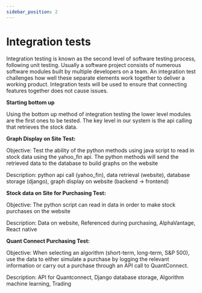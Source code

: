 ```yaml
---
sidebar_position: 2
---
```

# Integration tests

Integration testing is known as the second level of software testing process, following unit testing. Usually a software project consists of numerous software modules built by multiple developers on a team. An integration test challenges how well these separate elements work together to deliver a working product. Integration tests will be used to ensure that connecting features together does not cause issues.  

**Starting bottom up**  

Using the bottom up method of integration testing the lower level modules are the first ones to be tested. The key level in our system is the api calling that retrieves the stock data.  

**Graph Display on Site Test:**  

Objective: Test the ability of the python methods using java script to read in stock data using the yahoo_fin api. The python methods will send the retrieved data to the database to build graphs on the website   

Description:  python api call (yahoo_fin), data retrieval (website), database storage (django), graph display on website (backend → frontend)  

**Stock data on Site for Purchasing Test:**  

Objective: The python script can read in data in order to make stock purchases on the website  

Description: Data on website, Referenced during purchasing, AlphaVantage, React native  

**Quant Connect Purchasing Test:**  

Objective: When selecting an algorithm (short-term, long-term, S&P 500), use the data to either simulate a purchase by logging the relevant information or carry out a purchase through an API call to QuantConnect.  

Description: API for Quantconnect, Django database storage, Algorithm machine learning, Trading  


